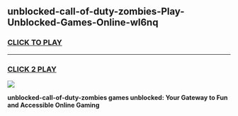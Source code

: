 
## unblocked-call-of-duty-zombies-Play-Unblocked-Games-Online-wl6nq
<h3>
<a href="https://premium76.site?title=unblocked-call-of-duty-zombies&ref=25A">CLICK TO PLAY</a></h3>
<hr>

<h3>
<a href="https://premium76.site?title=unblocked-call-of-duty-zombies&ref=25A">CLICK 2 PLAY</a>
  
</h3>

<a href="https://premium76.site?title=unblocked-call-of-duty-zombies&ref=25A"><img src="https://clearcache.store/games.png"></a>


**unblocked-call-of-duty-zombies games unblocked: Your Gateway to Fun and Accessible Online Gaming**
